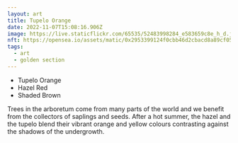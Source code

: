 ```yaml
---
layout: art
title: Tupelo Orange
date: 2022-11-07T15:08:16.906Z
image: https://live.staticflickr.com/65535/52483998284_e583659c8e_h_d.jpg
nft: https://opensea.io/assets/matic/0x2953399124f0cbb46d2cbacd8a89cf0599974963/48162648330355413914028108631647327469322174667090404439099707916202620747777/
tags:
  - art
  - golden section
---
```

* Tupelo Orange
* Hazel Red
* Shaded Brown

Trees in the arboretum come from many parts of the world and we benefit from the collectors of saplings and seeds. After a hot summer, the hazel and the tupelo blend their vibrant orange and yellow colours contrasting against the shadows of the undergrowth.